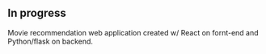## In progress ##

Movie recommendation web application created w/ React on fornt-end and Python/flask on backend.
